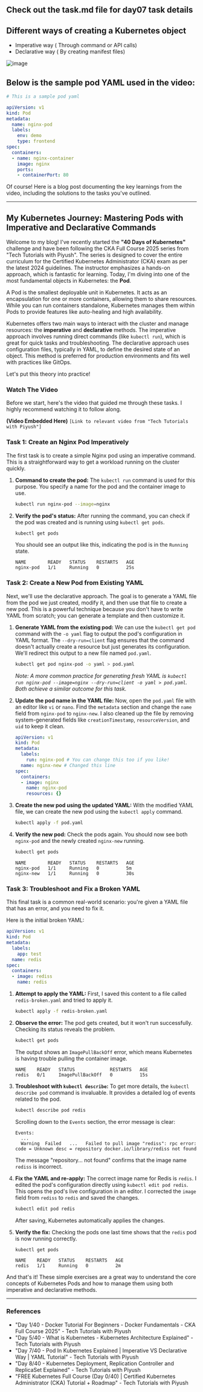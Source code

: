 ## Check out the task.md file for day07 task details

## Different ways of creating a Kubernetes object
- Imperative way ( Through command or API calls)
- Declarative way ( By creating manifest files)

![image](https://github.com/piyushsachdeva/CKA-2024/assets/40286378/b038c4d3-87b7-474d-a3aa-5983d978f885)


## Below is the sample pod YAML used in the video:

```YAML
# This is a sample pod yaml

apiVersion: v1
kind: Pod
metadata:
  name: nginx-pod
  labels:
    env: demo
    type: frontend
spec:
  containers:
  - name: nginx-container
    image: nginx
    ports:
    - containerPort: 80
```
Of course! Here is a blog post documenting the key learnings from the video, including the solutions to the tasks you've outlined.

***

## My Kubernetes Journey: Mastering Pods with Imperative and Declarative Commands

Welcome to my blog! I've recently started the **"40 Days of Kubernetes"** challenge and have been following the CKA Full Course 2025 series from "Tech Tutorials with Piyush". The series is designed to cover the entire curriculum for the Certified Kubernetes Administrator (CKA) exam as per the latest 2024 guidelines. The instructor emphasizes a hands-on approach, which is fantastic for learning. Today, I'm diving into one of the most fundamental objects in Kubernetes: the **Pod**.

A Pod is the smallest deployable unit in Kubernetes. It acts as an encapsulation for one or more containers, allowing them to share resources. While you can run containers standalone, Kubernetes manages them within Pods to provide features like auto-healing and high availability.

Kubernetes offers two main ways to interact with the cluster and manage resources: the **imperative** and **declarative** methods. The imperative approach involves running direct commands (like `kubectl run`), which is great for quick tasks and troubleshooting. The declarative approach uses configuration files, typically in YAML, to define the desired state of an object. This method is preferred for production environments and fits well with practices like GitOps.

Let's put this theory into practice!

### Watch The Video

Before we start, here's the video that guided me through these tasks. I highly recommend watching it to follow along.

**(Video Embedded Here)**
`[Link to relevant video from "Tech Tutorials with Piyush"]`

### Task 1: Create an Nginx Pod Imperatively

The first task is to create a simple Nginx pod using an imperative command. This is a straightforward way to get a workload running on the cluster quickly.

1.  **Command to create the pod:**
    The `kubectl run` command is used for this purpose. You specify a name for the pod and the container image to use.

    ```bash
    kubectl run nginx-pod --image=nginx
    ```

2.  **Verify the pod's status:**
    After running the command, you can check if the pod was created and is running using `kubectl get pods`.

    ```bash
    kubectl get pods
    ```
    You should see an output like this, indicating the pod is in the `Running` state.
    ```
    NAME        READY   STATUS    RESTARTS   AGE
    nginx-pod   1/1     Running   0          25s
    ```

### Task 2: Create a New Pod from Existing YAML

Next, we'll use the declarative approach. The goal is to generate a YAML file from the pod we just created, modify it, and then use that file to create a new pod. This is a powerful technique because you don't have to write YAML from scratch; you can generate a template and then customize it.

1.  **Generate YAML from the existing pod:**
    We can use the `kubectl get pod` command with the `-o yaml` flag to output the pod's configuration in YAML format. The `--dry-run=client` flag ensures that the command doesn't actually create a resource but just generates its configuration. We'll redirect this output to a new file named `pod.yaml`.

    ```bash
    kubectl get pod nginx-pod -o yaml > pod.yaml
    ```
    *Note: A more common practice for generating fresh YAML is `kubectl run nginx-pod --image=nginx --dry-run=client -o yaml > pod.yaml`. Both achieve a similar outcome for this task.*

2.  **Update the pod name in the YAML file:**
    Now, open the `pod.yaml` file with an editor like `vi` or `nano`. Find the `metadata` section and change the `name` field from `nginx-pod` to `nginx-new`. I also cleaned up the file by removing system-generated fields like `creationTimestamp`, `resourceVersion`, and `uid` to keep it clean.

    ```yaml
    apiVersion: v1
    kind: Pod
    metadata:
      labels:
        run: nginx-pod # You can change this too if you like!
      name: nginx-new # Changed this line
    spec:
      containers:
      - image: nginx
        name: nginx-pod
        resources: {}
    ```

3.  **Create the new pod using the updated YAML:**
    With the modified YAML file, we can create the new pod using the `kubectl apply` command.

    ```bash
    kubectl apply -f pod.yaml
    ```

4.  **Verify the new pod:**
    Check the pods again. You should now see both `nginx-pod` and the newly created `nginx-new` running.

    ```bash
    kubectl get pods
    ```
    ```
    NAME        READY   STATUS    RESTARTS   AGE
    nginx-pod   1/1     Running   0          5m
    nginx-new   1/1     Running   0          30s
    ```

### Task 3: Troubleshoot and Fix a Broken YAML

This final task is a common real-world scenario: you're given a YAML file that has an error, and you need to fix it.

Here is the initial broken YAML:
```yaml
apiVersion: v1
kind: Pod
metadata:
  labels:
    app: test
  name: redis
spec:
  containers:
  - image: rediss
    name: redis
```

1.  **Attempt to apply the YAML:**
    First, I saved this content to a file called `redis-broken.yaml` and tried to apply it.

    ```bash
    kubectl apply -f redis-broken.yaml
    ```

2.  **Observe the error:**
    The pod gets created, but it won't run successfully. Checking its status reveals the problem.

    ```bash
    kubectl get pods
    ```
    The output shows an `ImagePullBackOff` error, which means Kubernetes is having trouble pulling the container image.
    ```
    NAME    READY   STATUS             RESTARTS   AGE
    redis   0/1     ImagePullBackOff   0          15s
    ```

3.  **Troubleshoot with `kubectl describe`:**
    To get more details, the `kubectl describe pod` command is invaluable. It provides a detailed log of events related to the pod.

    ```bash
    kubectl describe pod redis
    ```
    Scrolling down to the `Events` section, the error message is clear:
    ```
    Events:
      ...
      Warning  Failed   ...   Failed to pull image "rediss": rpc error: code = Unknown desc = repository docker.io/library/rediss not found
    ```
    The message "repository... not found" confirms that the image name `rediss` is incorrect.

4.  **Fix the YAML and re-apply:**
    The correct image name for Redis is `redis`. I edited the pod's configuration directly using `kubectl edit pod redis`. This opens the pod's live configuration in an editor. I corrected the `image` field from `rediss` to `redis` and saved the changes.

    ```bash
    kubectl edit pod redis
    ```
    After saving, Kubernetes automatically applies the changes.

5.  **Verify the fix:**
    Checking the pods one last time shows that the `redis` pod is now running correctly.
    ```bash
    kubectl get pods
    ```
    ```
    NAME    READY   STATUS    RESTARTS   AGE
    redis   1/1     Running   0          2m
    ```

And that's it! These simple exercises are a great way to understand the core concepts of Kubernetes Pods and how to manage them using both imperative and declarative methods.

***

### References

*   "Day 1/40 - Docker Tutorial For Beginners - Docker Fundamentals - CKA Full Course 2025" - Tech Tutorials with Piyush
*   "Day 5/40 - What is Kubernetes - Kubernetes Architecture Explained" - Tech Tutorials with Piyush
*   "Day 7/40 - Pod In Kubernetes Explained | Imperative VS Declarative Way | YAML Tutorial" - Tech Tutorials with Piyush
*   "Day 8/40 - Kubernetes Deployment, Replication Controller and ReplicaSet Explained" - Tech Tutorials with Piyush
*   "FREE Kubernetes Full Course (Day 0/40) | Certified Kubernetes Administrator (CKA) Tutorial + Roadmap" - Tech Tutorials with Piyush